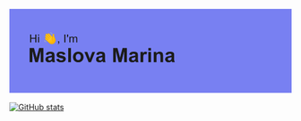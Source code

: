 ![HI HEADER](./imgs/header.png)

[![GitHub stats](https://github-readme-stats.vercel.app/api?username=mymidii&count_private=truei&show_icons=true&theme=react)](https://github.com/anuraghazra/github-readme-stat)

